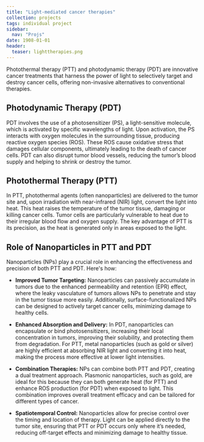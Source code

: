 ```yaml
---
title: "Light-mediated cancer therapies"
collection: projects
tags: individual project
sidebar:
  nav: "Projs"
date: 1908-01-01
header:
  teaser: lighttherapies.png
---
```

Photothermal therapy (PTT) and photodynamic therapy (PDT) are innovative cancer treatments that harness the power of light to selectively target and destroy cancer cells, offering non-invasive alternatives to conventional therapies.<br>

<h2>Photodynamic Therapy (PDT)</h2>
PDT involves the use of a photosensitizer (PS), a light-sensitive molecule, which is activated by specific wavelengths of light. Upon activation, the PS interacts with oxygen molecules in the surrounding tissue, producing reactive oxygen species (ROS). These ROS cause oxidative stress that damages cellular components, ultimately leading to the death of cancer cells. PDT can also disrupt tumor blood vessels, reducing the tumor’s blood supply and helping to shrink or destroy the tumor.<br>

<h2>Photothermal Therapy (PTT)</h2>
In PTT, photothermal agents (often nanoparticles) are delivered to the tumor site and, upon irradiation with near-infrared (NIR) light, convert the light into heat. This heat raises the temperature of the tumor tissue, damaging or killing cancer cells. Tumor cells are particularly vulnerable to heat due to their irregular blood flow and oxygen supply. The key advantage of PTT is its precision, as the heat is generated only in areas exposed to the light.<br>

<h2>Role of Nanoparticles in PTT and PDT</h2>
Nanoparticles (NPs) play a crucial role in enhancing the effectiveness and precision of both PTT and PDT. Here's how:

- **Improved Tumor Targeting:** Nanoparticles can passively accumulate in tumors due to the enhanced permeability and retention (EPR) effect, where the leaky vasculature of tumors allows NPs to penetrate and stay in the tumor tissue more easily. Additionally, surface-functionalized NPs can be designed to actively target cancer cells, minimizing damage to healthy cells.

- **Enhanced Absorption and Delivery:** In PDT, nanoparticles can encapsulate or bind photosensitizers, increasing their local concentration in tumors, improving their solubility, and protecting them from degradation. For PTT, metal nanoparticles (such as gold or silver) are highly efficient at absorbing NIR light and converting it into heat, making the process more effective at lower light intensities.

- **Combination Therapies:** NPs can combine both PTT and PDT, creating a dual treatment approach. Plasmonic nanoparticles, such as gold, are ideal for this because they can both generate heat (for PTT) and enhance ROS production (for PDT) when exposed to light. This combination improves overall treatment efficacy and can be tailored for different types of cancer.

- **Spatiotemporal Control:** Nanoparticles allow for precise control over the timing and location of therapy. Light can be applied directly to the tumor site, ensuring that PTT or PDT occurs only where it’s needed, reducing off-target effects and minimizing damage to healthy tissue.
